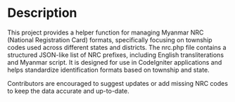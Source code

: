 # Description

This project provides a helper function for managing Myanmar NRC (National Registration Card) formats, specifically focusing on township codes used across different states and districts. The nrc.php file contains a structured JSON-like list of NRC prefixes, including English transliterations and Myanmar script. It is designed for use in CodeIgniter applications and helps standardize identification formats based on township and state.

Contributors are encouraged to suggest updates or add missing NRC codes to keep the data accurate and up-to-date.


